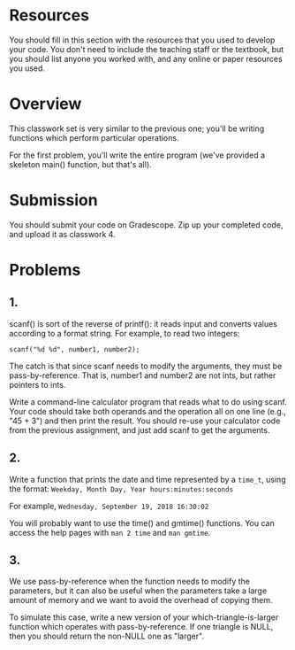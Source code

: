 # Resources
You should fill in this section with the resources that you used to develop your code.  You don't need to include the teaching staff or the textbook, but you should list anyone you worked with, and any online or paper resources you used.

# Overview
This classwork set is very similar to the previous one; you'll be writing functions which perform particular operations.

For the first problem, you'll write the entire program (we've provided a skeleton main() function, but that's all).

# Submission
You should submit your code on Gradescope.  Zip up your completed code, and upload it as classwork 4.

# Problems
## 1.
scanf() is sort of the reverse of printf(): it reads input and converts values according to a format string.  For example, to read two integers:

    scanf("%d %d", number1, number2);

The catch is that since scanf needs to modify the arguments, they must be pass-by-reference.  That is, number1 and number2 are not ints, but rather pointers to ints.

Write a command-line calculator program that reads what to do using scanf.  Your code should take both operands and the operation all on one line (e.g., "45 + 3") and then print the result.  You should re-use your calculator code from the previous assignment, and just add scanf to get the arguments.

## 2.
Write a function that prints the date and time represented by a `time_t`, using the format: `Weekday, Month Day, Year hours:minutes:seconds`

For example, `Wednesday, September 19, 2018 16:30:02`

You will probably want to use the time() and gmtime() functions.  You can access the help pages with `man 2 time` and `man gmtime`.

## 3.
We use pass-by-reference when the function needs to modify the parameters, but it can also be useful when the parameters take a large amount of memory and we want to avoid the overhead of copying them.

To simulate this case, write a new version of your which-triangle-is-larger function which operates with pass-by-reference.  If one triangle is NULL, then you should return the non-NULL one as "larger".

